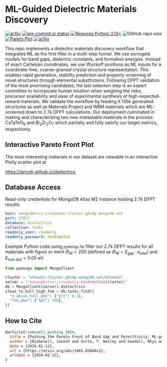 # ML-Guided Dielectric Materials Discovery

[![arXiv](https://img.shields.io/badge/arXiv-2401.05848-blue?logo=arxiv)](https://arxiv.org/abs/2401.05848)
[![pre-commit.ci status](https://results.pre-commit.ci/badge/github/janosh/dielectrics/main.svg)](https://results.pre-commit.ci/latest/github/janosh/dielectrics/main)
[![Requires Python 3.10+](https://img.shields.io/badge/Python-3.10+-blue.svg?logo=python&logoColor=white)](https://python.org/downloads)
![GitHub repo size](https://img.shields.io/github/repo-size/janosh/dielectrics?color=darkblue&label=Repo%20Size&logo=github&logoColor=white)
[![Pareto Plot](https://img.shields.io/badge/Plotly-Pareto%20Front-purple?logo=Plotly&logoColor=white)](https://janosh.github.io/dielectrics)
[![arXiv](https://img.shields.io/badge/DOI-10.5281/zenodo.10456384-blue?logo=Zenodo&logoColor=white)](https://zenodo.org/records/10456384)

This repo implements a dielectric materials discovery workflow that integrates ML as the first filter in a multi-step funnel.
We use surrogate models for band gaps, dielectric constants, and formation energies.
Instead of exact Cartesian coordinates, we use Wyckoff positions as ML inputs for a coordinate-free, coarse-grained crystal structure representation.
This enables rapid generation, stability prediction and property screening of novel structures through elemental substitutions.
Following DFPT validation of the most promising candidates, the last selection step is an expert committee to incorporate human intuition when weighing the risks, precursor availability and ease of experimental synthesis of high-expected-reward materials.
We validate the workflow by feeding it 135k generated structures as well as Materials Project and WBM materials which are ML-screened down to 2.7k DFPT calculations.
Our deployment culminated in making and characterizing two new metastable materials in the process: CsTaTeO<sub>6</sub> and Bi<sub>2</sub>Zr<sub>2</sub>O<sub>7</sub> which partially and fully satisfy our target metrics, respectively.

## Interactive Pareto Front Plot

The most interesting materials in our dataset are viewable in an interactive Plotly scatter plot at

<https://janosh.github.io/dielectrics>

## Database Access

Read-only credentials for MongoDB Atlas M2 instance holding 2.7k DFPT results:

```yml
host: mongodb+srv://atomate-cluster.q8s9p.mongodb.net
port: 27017
database: dielectrics
collection: tasks
readonly_user: readonly
readonly_password: kHsBcWwTb4
```

Example Python code using `pymongo` to filter our 2.7k DFPT results for all materials with figure or merit $\Phi_\text{M} > 200$ (defined as $\Phi_\text{M} = E_\text{gap} \cdot \epsilon_\text{total}$) and $E_\text{hull-dist} < 0.05\ \text{eV}$:

```py
from pymongo import MongoClient

cluster = "atomate-cluster.q8s9p.mongodb.net/atomate"
server = f"mongodb+srv://readonly:kHsBcWwTb4@{cluster}"
db = MongoClient(server).dielectrics
close_to_hull_high_fom = db.tasks.find({
  "e_above_hull_pbe": {"$lt": 0.1},
  "fom_pbe": {"$gt": 200},
})
```

## How to Cite

```bib
@article{riebesell_pushing_2024,
  title = {Pushing the Pareto Front of Band Gap and Permittivity: ML-guided Search for Dielectric Materials},
  author = {Riebesell, Janosh and Surta, T. Wesley and Goodall, Rhys and Gaultois, Michael and Lee, Alpha A.},
  date = {2024-01-11},
  url = {https://arxiv.org/abs/2401.05848v1},
  urldate = {2024-01-12},
}
```
